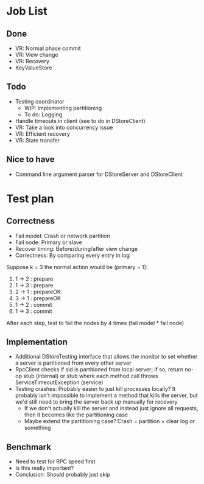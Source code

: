 # Job List
## Done
* VR: Normal phase commit
* VR: View change
* VR: Recovery
* KeyValueStore

## Todo
* Testing coordinator
  * WIP: Implementing partitioning
  * To do: Logging
* Handle timeouts in client (see to do in DStoreClient)
* VR: Take a look into concurrency issue
* VR: Efficient recovery
* VR: State transfer

## Nice to have
* Command line argument parser for DStoreServer and DStoreClient

# Test plan
## Correctness
* Fail model: Crash or network partition
* Fail node: Primary or slave
* Recover timing: Before/during/after view change
* Correctness: By comparing every entry in log

Suppose k = 3 the normal action would be (primary = 1):

1. 1 -> 2 : prepare
2. 1 -> 3 : prepare
3. 2 -> 1 : prepareOK
4. 3 -> 1 : prepareOK
5. 1 -> 2 : commit
6. 1 -> 3 : commit

After each step, test to fail the nodes by 4 times (fail model * fail node)

## Implementation
* Additional DStoreTesting interface that allows the monitor to set whether a server is
  partitioned from every other server
* RpcClient checks if sid is partitioned from local server; if so, return no-op stub (internal)
  or stub where each method call throws ServiceTimeoutException (service)
* Testing crashes: Probably easier to just kill processes locally? It probably isn't impossible
  to implement a method that kills the server, but we'd still need to bring the server back up
  manually for recovery
  * If we don't actually kill the server and instead just ignore all requests, then it becomes
    like the partitioning case
  * Maybe extend the partitioning case? Crash = partition + clear log or something

## Benchmark
* Need to test for RPC speed first
* Is this really important?
* Conclusion: Should probably just skip
